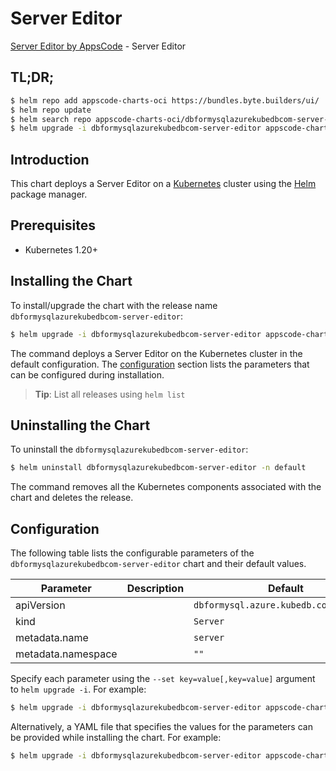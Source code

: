 # Server Editor

[Server Editor by AppsCode](https://appscode.com) - Server Editor

## TL;DR;

```bash
$ helm repo add appscode-charts-oci https://bundles.byte.builders/ui/
$ helm repo update
$ helm search repo appscode-charts-oci/dbformysqlazurekubedbcom-server-editor --version=v0.10.0
$ helm upgrade -i dbformysqlazurekubedbcom-server-editor appscode-charts-oci/dbformysqlazurekubedbcom-server-editor -n default --create-namespace --version=v0.10.0
```

## Introduction

This chart deploys a Server Editor on a [Kubernetes](http://kubernetes.io) cluster using the [Helm](https://helm.sh) package manager.

## Prerequisites

- Kubernetes 1.20+

## Installing the Chart

To install/upgrade the chart with the release name `dbformysqlazurekubedbcom-server-editor`:

```bash
$ helm upgrade -i dbformysqlazurekubedbcom-server-editor appscode-charts-oci/dbformysqlazurekubedbcom-server-editor -n default --create-namespace --version=v0.10.0
```

The command deploys a Server Editor on the Kubernetes cluster in the default configuration. The [configuration](#configuration) section lists the parameters that can be configured during installation.

> **Tip**: List all releases using `helm list`

## Uninstalling the Chart

To uninstall the `dbformysqlazurekubedbcom-server-editor`:

```bash
$ helm uninstall dbformysqlazurekubedbcom-server-editor -n default
```

The command removes all the Kubernetes components associated with the chart and deletes the release.

## Configuration

The following table lists the configurable parameters of the `dbformysqlazurekubedbcom-server-editor` chart and their default values.

|     Parameter      | Description |                      Default                      |
|--------------------|-------------|---------------------------------------------------|
| apiVersion         |             | <code>dbformysql.azure.kubedb.com/v1alpha1</code> |
| kind               |             | <code>Server</code>                               |
| metadata.name      |             | <code>server</code>                               |
| metadata.namespace |             | <code>""</code>                                   |


Specify each parameter using the `--set key=value[,key=value]` argument to `helm upgrade -i`. For example:

```bash
$ helm upgrade -i dbformysqlazurekubedbcom-server-editor appscode-charts-oci/dbformysqlazurekubedbcom-server-editor -n default --create-namespace --version=v0.10.0 --set apiVersion=dbformysql.azure.kubedb.com/v1alpha1
```

Alternatively, a YAML file that specifies the values for the parameters can be provided while
installing the chart. For example:

```bash
$ helm upgrade -i dbformysqlazurekubedbcom-server-editor appscode-charts-oci/dbformysqlazurekubedbcom-server-editor -n default --create-namespace --version=v0.10.0 --values values.yaml
```
